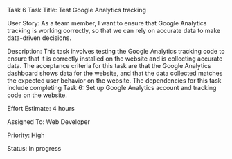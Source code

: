 Task 6
Task Title: Test Google Analytics tracking

User Story: As a team member, I want to ensure that Google Analytics tracking is working correctly, so that we can rely on accurate data to make data-driven decisions.

Description: This task involves testing the Google Analytics tracking code to ensure that it is correctly installed on the website and is collecting accurate data. The acceptance criteria for this task are that the Google Analytics dashboard shows data for the website, and that the data collected matches the expected user behavior on the website. The dependencies for this task include completing Task 6: Set up Google Analytics account and tracking code on the website.

Effort Estimate: 4 hours

Assigned To: Web Developer

Priority: High

Status: In progress
